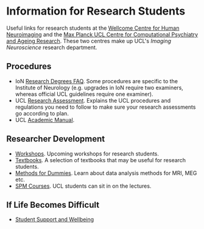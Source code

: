 # Information for Research Students
Useful links for research students at the [Wellcome Centre for Human Neuroimaging](https://www.fil.ion.ucl.ac.uk/) and the [Max Planck UCL Centre for Computational Psychiatry and Ageing Research](https://www.mps-ucl-centre.mpg.de/). These two centres make up UCL's *Imaging Neuroscience* research department.

## Procedures
* IoN [Research Degrees FAQ](https://www.ucl.ac.uk/ion/research-degree-faqs). Some procedures are specific to the Institute of Neurology (e.g. upgrades in IoN require two examiners, whereas official UCL guidelines require one examiner).
* UCL [Research Assessment](https://www.ucl.ac.uk/students/exams-and-assessments/research-assessments). Explains the UCL procedures and regulations you need to follow to make sure your research assessments go according to plan.
* UCL [Academic Manual](https://www.ucl.ac.uk/academic-manual/node/19).

## Researcher Development
* [Workshops](Workshops.md). Upcoming workshops for research students.
* [Textbooks](Text_books.md). A selection of textbooks that may be useful for research students.
* [Methods for Dummies](https://www.fil.ion.ucl.ac.uk/mfd/). Learn about data analysis methods for MRI, MEG etc.
* [SPM Courses](https://www.fil.ion.ucl.ac.uk/spm/course/). UCL students can sit in on the lectures.

## If Life Becomes Difficult
* [Student Support and Wellbeing](Support.md)

